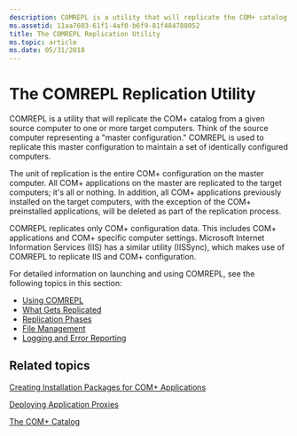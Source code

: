 ```yaml
---
description: COMREPL is a utility that will replicate the COM+ catalog from a given source computer to one or more target computers.
ms.assetid: 11aa7603-61f1-4af0-b6f9-81f484788052
title: The COMREPL Replication Utility
ms.topic: article
ms.date: 05/31/2018
---
```


# The COMREPL Replication Utility

COMREPL is a utility that will replicate the COM+ catalog from a given source computer to one or more target computers. Think of the source computer representing a "master configuration." COMREPL is used to replicate this master configuration to maintain a set of identically configured computers.

The unit of replication is the entire COM+ configuration on the master computer. All COM+ applications on the master are replicated to the target computers; it's all or nothing. In addition, all COM+ applications previously installed on the target computers, with the exception of the COM+ preinstalled applications, will be deleted as part of the replication process.

COMREPL replicates only COM+ configuration data. This includes COM+ applications and COM+ specific computer settings. Microsoft Internet Information Services (IIS) has a similar utility (IISSync), which makes use of COMREPL to replicate IIS and COM+ configuration.

For detailed information on launching and using COMREPL, see the following topics in this section:

-   [Using COMREPL](using-comrepl.md)
-   [What Gets Replicated](what-gets-replicated.md)
-   [Replication Phases](replication-phases.md)
-   [File Management](file-management.md)
-   [Logging and Error Reporting](logging-and-error-reporting.md)

## Related topics

<dl> <dt>

[Creating Installation Packages for COM+ Applications](creating-installation-packages-for-com--applications.md)
</dt> <dt>

[Deploying Application Proxies](deploying-application-proxies.md)
</dt> <dt>

[The COM+ Catalog](the-com--catalog.md)
</dt> </dl>

 

 



